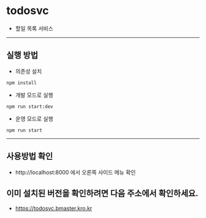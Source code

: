 # todosvc 
* 할일 목록 서비스
---------------------------------------
## 실행 방법
* 의존성 설치
~~~
npm install
~~~
* 개발 모드로 실행
~~~
npm run start:dev
~~~
* 운영 모드로 실행
~~~
npm run start
~~~
----------------------------------------

## 사용방법 확인
* http://localhost:8000 에서 오른쪽 사이드 메뉴 확인

## 이미 설치된 버전을 확인하려면 다음 주소에서 확인하세요.
* https://todosvc.bmaster.kro.kr